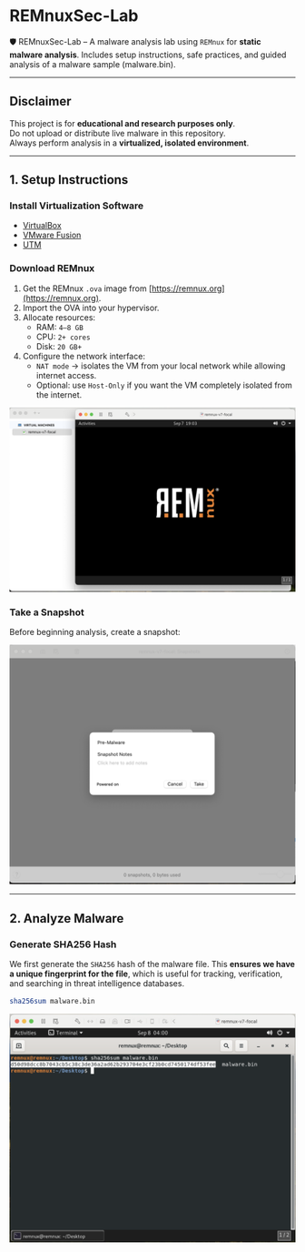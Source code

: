 # REMnuxSec-Lab
🛡️ REMnuxSec-Lab – A malware analysis lab using `REMnux` for **static malware analysis**. Includes setup instructions, safe practices, and guided analysis of a malware sample (malware.bin).

---

## Disclaimer

This project is for **educational and research purposes only**.  
Do not upload or distribute live malware in this repository.  
Always perform analysis in a **virtualized, isolated environment**.

---

## 1. Setup Instructions

### Install Virtualization Software

- [VirtualBox](https://www.virtualbox.org/wiki/Downloads)
- [VMware Fusion](https://www.vmware.com/products/fusion.html)
- [UTM](https://mac.getutm.app/)

### Download REMnux

1. Get the REMnux `.ova` image from [https://remnux.org](https://remnux.org).  
2. Import the OVA into your hypervisor.  
3. Allocate resources:  
   - RAM: `4–8 GB`
   - CPU: `2+ cores` 
   - Disk: `20 GB+`
4. Configure the network interface:
    - `NAT mode` → isolates the VM from your local network while allowing internet access.
    - Optional: use `Host-Only` if you want the VM completely isolated from the internet. 

![REMnux VM](/screenshots/get_started.png)

### Take a Snapshot

Before beginning analysis, create a snapshot:

![REMnux VM](/screenshots/snapshot.png)

---

## 2. Analyze Malware

### Generate SHA256 Hash

We first generate the `SHA256` hash of the malware file. This **ensures we have a unique fingerprint for the file**, which is useful for tracking, verification, and searching in threat intelligence databases.

```bash
sha256sum malware.bin
```

![Generate SHA256 Hash value](/screenshots/hash_value.png)



 
